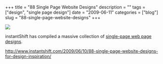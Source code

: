 +++
title = "88 Single Page Website Designs"
description = ""
tags = ["design", "single page design"]
date = "2009-06-11"
categories = ["blog"]
slug = "88-single-page-website-designs"
+++



  <div class="notebook-screenshot"><a href="http://www.instantshift.com/2009/06/10/88-single-page-website-designs-for-design-inspiration/"><img src="/media/bluga/wt4a311b39a498e_0.jpg"/></a></div><p>instantShift has compiled a massive collection of <a href="http://www.instantshift.com/2009/06/10/88-single-page-website-designs-for-design-inspiration/">single-page web page designs</a>.</p>
    
  <a href="http://www.instantshift.com/2009/06/10/88-single-page-website-designs-for-design-inspiration/">http://www.instantshift.com/2009/06/10/88-single-page-website-designs-for-design-inspiration/</a>
